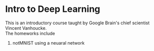 # Intro to Deep Learning 
This is an introductory course taught by Google Brain's chief scientist Vincent Vanhoucke.  
The homeworks include
1. notMNIST using a neuaral network
